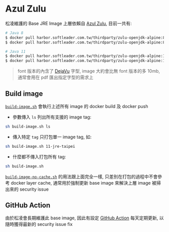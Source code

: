 # Azul Zulu

松凌維護的 Base JRE Image 上層依賴自 [Azul Zulu](https://www.azul.com/products/zulu-enterprise/jdk-comparison-matrix/), 目前一共有:

```sh
# Java 8
$ docker pull harbor.softleader.com.tw/thirdparty/zulu-openjdk-alpine:8-jre-taipei
$ docker pull harbor.softleader.com.tw/thirdparty/zulu-openjdk-alpine:8-font-jre-taipei

# Java 11
$ docker pull harbor.softleader.com.tw/thirdparty/zulu-openjdk-alpine:11-jre-taipei
$ docker pull harbor.softleader.com.tw/thirdparty/zulu-openjdk-alpine:11-font-jre-taipei
```

> font 版本的內含了 [DejaVu](https://dejavu-fonts.github.io/) 字型, image 大約會比無 font 版本的多 10mb, 通常會用在 pdf 匯出指定字型的需求上

## Build image

[`build-image.sh`](./build-image.sh) 會執行上述所有 image 的 docker build 及 docker push

- 參數傳入 `ls` 列出所有支援的 image tag:

```sh
sh build-image.sh ls
```

- 傳入特定 `tag` 只打包單一 image tag, 如:

```sh
sh build-image.sh 11-jre-taipei
```

- 什麼都不傳入打包所有 tag:

```sh
sh build-image.sh 
```

[`build-image-no-cache.sh`](./build-image-no-cache.sh) 的用法跟上面完全一樣, 只差別在打包的過程中不會參考 docker layer cache, 通常用於強制更新 base image 來解決上層 image 被掃出來的 security issue

## GitHub Action

由於松凌會長期維護此 base image, 因此有設定 [GitHub Action](../.github/workflows/azul.yml) 每天定期更新, 以隨時獲得最新的 security issue fix

